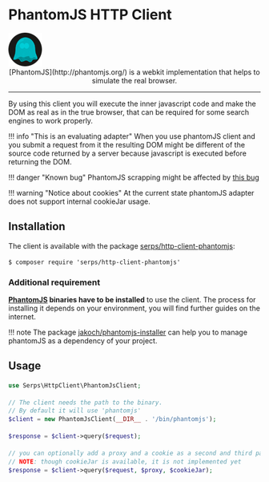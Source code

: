 PhantomJS HTTP Client
=====================

<img class="frameless-image" alt="PhantomJS logo" src="../../images/phantomjs.png"/>

<center>[PhantomJS](http://phantomjs.org/) is a webkit implementation that helps to simulate the real browser.</center>

---

By using this client you will execute the inner javascript code and make the DOM as real as in the true browser,
that can be required for some search engines to work properly.

!!! info "This is an evaluating adapter"
    When you use phantomJS client and you submit a request from it the resulting DOM 
    might be different of the source code returned by a server because
    javascript is executed before returning the DOM.

!!! danger "Known bug"
    PhantomJS scrapping might be affected by [this bug](https://github.com/ariya/phantomjs/issues/12750)

!!! warning "Notice about cookies"
    At the current state phantomJS adapter does not support internal cookieJar usage.

Installation
------------

The client is available with the package 
[serps/http-client-phantomjs](https://packagist.org/packages/serps/http-client-phantomjs): 

``$ composer require 'serps/http-client-phantomjs'``

### Additional requirement

**[PhantomJS](http://phantomjs.org/) binaries have to be installed** to use the client. The process for installing
it depends on your environment, you will find further guides on the internet.

!!! note
    The package [jakoch/phantomjs-installer](https://github.com/jakoch/phantomjs-installer) 
    can help you to manage phantomJS as a dependency of your project.

## Usage

```php
use Serps\HttpClient\PhantomJsClient;

// The client needs the path to the binary.
// By default it will use 'phantomjs'
$client = new PhantomJsClient(__DIR__ . '/bin/phantomjs');

$response = $client->query($request);

// you can optionally add a proxy and a cookie as a second and third parameters
// NOTE: though cookieJar is available, it is not implemented yet
$response = $client->query($request, $proxy, $cookieJar);
```
